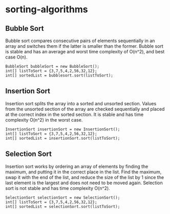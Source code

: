 # sorting-algorithms
## Bubble Sort
Bubble sort compares consecutive pairs of elements sequentially in an array
and switches them if the latter is smaller than the former. Bubble sort is 
stable and has an average and worst time complexity of O(n^2), and best case O(n).

    BubbleSort bubbleSort = new BubbleSort();
    int[] listToSort = {3,7,5,4,2,56,32,12};
    int[] sortedList = bubblesort.sort(listToSort);

## Insertion Sort
Insertion sort splits the array into a sorted and unsorted section. Values
from the unsorted section of the array are checked sequentially and placed
at the correct index in the sorted section. It is stable and has time complexity 
O(n^2) in the worst case.

    InsertionSort insertionSort = new InsertionSort();
    int[] listToSort = {3,7,5,4,2,56,32,12};
    int[] sortedList = insertionSort.sort(listToSort);

## Selection Sort
Insertion sort works by ordering an array of elements by finding the maximum,
and putting it in the correct place in the list. Find the maximum, swap it
with the end of the list, and reduce the size of the list by 1 since the last
element is the largest and does not need to be moved again. Selection sort
is not stable and has time complexity O(n^2).

    SelectionSort selectionSort = new SelectionSort();
    int[] listToSort = {3,7,5,4,2,56,32,12};
    int[] sortedList = selectionSort.sort(listToSort);

